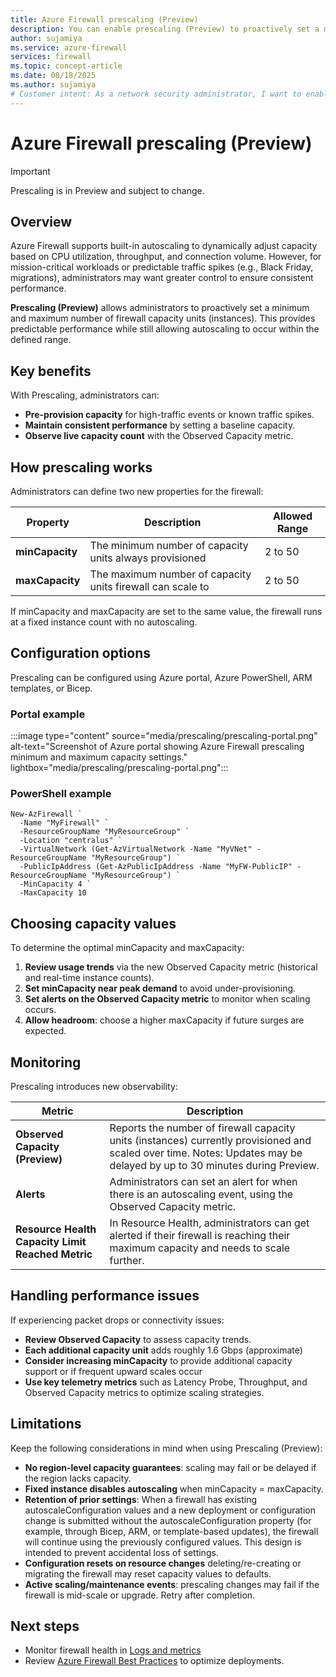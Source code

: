 ```yaml
---
title: Azure Firewall prescaling (Preview)
description: You can enable prescaling (Preview) to proactively set a minimum and maximum number of firewall capacity units (instances) for predictable performance.
author: sujamiya
ms.service: azure-firewall
services: firewall
ms.topic: concept-article
ms.date: 08/18/2025
ms.author: sujamiya
# Customer intent: As a network security administrator, I want to enable Prescaling (Preview) on my Azure Firewall, so that I can proactively set a minimum and maximum number of firewall capacity units (instances) for predictable performance during high-traffic events.
---
```


# Azure Firewall prescaling (Preview)

> [!IMPORTANT]
> Prescaling is in Preview and subject to change.

## Overview

Azure Firewall supports built-in autoscaling to dynamically adjust capacity based on CPU utilization, throughput, and connection volume. However, for mission-critical workloads or predictable traffic spikes (e.g., Black Friday, migrations), administrators may want greater control to ensure consistent performance.

**Prescaling (Preview)** allows administrators to proactively set a minimum and maximum number of firewall capacity units (instances). This provides predictable performance while still allowing autoscaling to occur within the defined range.

## Key benefits
With Prescaling, administrators can:
- 	**Pre-provision capacity** for high-traffic events or known traffic spikes.
- 	**Maintain consistent performance** by setting a baseline capacity.
- 	**Observe live capacity count** with the Observed Capacity metric.

## How prescaling works
Administrators can define two new properties for the firewall:

| **Property** | **Description** | **Allowed Range** |
| --- | --- | --- |
| **minCapacity** | The minimum number of capacity units always provisioned | 2 to 50 |
| **maxCapacity** | The maximum number of capacity units firewall can scale to | 2 to 50 |

If minCapacity and maxCapacity are set to the same value, the firewall runs at a fixed instance count with no autoscaling.

## Configuration options
Prescaling can be configured using Azure portal, Azure PowerShell, ARM templates, or Bicep.

### Portal example

:::image type="content" source="media/prescaling/prescaling-portal.png" alt-text="Screenshot of Azure portal showing Azure Firewall prescaling minimum and maximum capacity settings." lightbox="media/prescaling/prescaling-portal.png":::

### PowerShell example
```azurepowershell
New-AzFirewall `
  -Name "MyFirewall" `
  -ResourceGroupName "MyResourceGroup" `
  -Location "centralus" `
  -VirtualNetwork (Get-AzVirtualNetwork -Name "MyVNet" -ResourceGroupName "MyResourceGroup") `
  -PublicIpAddress (Get-AzPublicIpAddress -Name "MyFW-PublicIP" -ResourceGroupName "MyResourceGroup") `
  -MinCapacity 4 `
  -MaxCapacity 10
```

## Choosing capacity values
To determine the optimal minCapacity and maxCapacity: 
1.	**Review usage trends** via the new Observed Capacity metric (historical and real-time instance counts).  
2.	**Set minCapacity near peak demand** to avoid under-provisioning. 
3.	**Set alerts on the Observed Capacity metric** to monitor when scaling occurs. 
4.	**Allow headroom**: choose a higher maxCapacity if future surges are expected. 

## Monitoring
Prescaling introduces new observability:

| **Metric** | **Description** |
| --- | --- |
| **Observed Capacity (Preview)** | Reports the number of firewall capacity units (instances) currently provisioned and scaled over time. Notes: Updates may be delayed by up to 30 minutes during Preview. |
| **Alerts** | Administrators can set an alert for when there is an autoscaling event, using the Observed Capacity metric. |
| **Resource Health Capacity Limit Reached Metric** | In Resource Health, administrators can get alerted if their firewall is reaching their maximum capacity and needs to scale further. |


## Handling performance issues
If experiencing packet drops or connectivity issues:
- 	**Review Observed Capacity** to assess capacity trends.
- 	**Each additional capacity unit** adds roughly 1.6 Gbps (approximate)
- 	**Consider increasing minCapacity** to provide additional capacity support or if frequent upward scales occur
- 	**Use key telemetry metrics** such as Latency Probe, Throughput, and Observed Capacity metrics to optimize scaling strategies.

## Limitations
Keep the following considerations in mind when using Prescaling (Preview):

- **No region-level capacity guarantees**: scaling may fail or be delayed if the region lacks capacity.
- **Fixed instance disables autoscaling** when minCapacity = maxCapacity.
- **Retention of prior settings**: When a firewall has existing autoscaleConfiguration values and a new deployment or configuration change is submitted without the autoscaleConfiguration property (for example, through Bicep, ARM, or template-based updates), the firewall will continue using the previously configured values. This design is intended to prevent accidental loss of settings.
- **Configuration resets on resource changes** deleting/re-creating or migrating the firewall may reset capacity values to defaults.
- **Active scaling/maintenance events**: prescaling changes may fail if the firewall is mid-scale or upgrade. Retry after completion.

## Next steps
- 	Monitor firewall health in [Logs and metrics](https://learn.microsoft.com/azure/firewall/monitor-firewall-reference)
- 	Review [Azure Firewall Best Practices](https://learn.microsoft.com/azure/firewall/firewall-best-practices) to optimize deployments.

